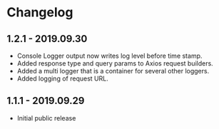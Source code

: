 # Changelog

## 1.2.1 - 2019.09.30

* Console Logger output now writes log level before time stamp.
* Added response type and query params to Axios request builders.
* Added a multi logger that is a container for several other loggers.
* Added logging of request URL.

## 1.1.1 - 2019.09.29

* Initial public release
